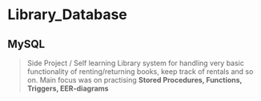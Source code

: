 # Library_Database
## MySQL 
> Side Project / Self learning
Library system for handling very basic functionality of renting/returning books, keep track of rentals and so on.
Main focus was on practising **Stored Procedures, Functions, Triggers, EER-diagrams**
